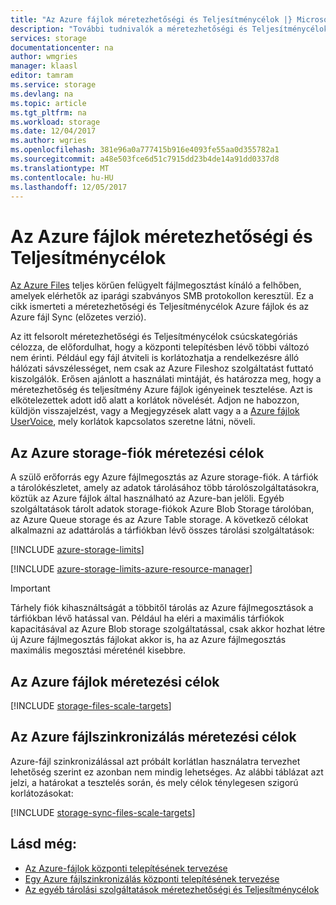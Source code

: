 ```yaml
---
title: "Az Azure fájlok méretezhetőségi és Teljesítménycélok |} Microsoft Docs"
description: "További tudnivalók a méretezhetőségi és Teljesítménycélok Azure-fájlok, beleértve a kapacitás, a lekérdezési gyakorisága és a bejövő és kimenő sávszélesség korlátja."
services: storage
documentationcenter: na
author: wmgries
manager: klaasl
editor: tamram
ms.service: storage
ms.devlang: na
ms.topic: article
ms.tgt_pltfrm: na
ms.workload: storage
ms.date: 12/04/2017
ms.author: wgries
ms.openlocfilehash: 381e96a0a777415b916e4093fe55aa0d355782a1
ms.sourcegitcommit: a48e503fce6d51c7915dd23b4de14a91dd0337d8
ms.translationtype: MT
ms.contentlocale: hu-HU
ms.lasthandoff: 12/05/2017
---
```

# <a name="azure-files-scalability-and-performance-targets"></a>Az Azure fájlok méretezhetőségi és Teljesítménycélok
[Az Azure Files](storage-files-introduction.md) teljes körűen felügyelt fájlmegosztást kínáló a felhőben, amelyek elérhetők az iparági szabványos SMB protokollon keresztül. Ez a cikk ismerteti a méretezhetőségi és Teljesítménycélok Azure fájlok és az Azure fájl Sync (előzetes verzió).

Az itt felsorolt méretezhetőségi és Teljesítménycélok csúcskategóriás célozza, de előfordulhat, hogy a központi telepítésben lévő többi változó nem érinti. Például egy fájl átviteli is korlátozhatja a rendelkezésre álló hálózati sávszélességet, nem csak az Azure Fileshoz szolgáltatást futtató kiszolgálók. Erősen ajánlott a használati mintáját, és határozza meg, hogy a méretezhetőség és teljesítmény Azure fájlok igényeinek tesztelése. Azt is elkötelezettek adott idő alatt a korlátok növelését. Adjon ne habozzon, küldjön visszajelzést, vagy a Megjegyzések alatt vagy a a [Azure fájlok UserVoice](https://feedback.azure.com/forums/217298-storage/category/180670-files), mely korlátok kapcsolatos szeretne látni, növeli.

## <a name="azure-storage-account-scale-targets"></a>Az Azure storage-fiók méretezési célok
A szülő erőforrás egy Azure fájlmegosztás az Azure storage-fiók. A tárfiók a tárolókészletet, amely az adatok tárolásához több tárolószolgáltatásokra, köztük az Azure fájlok által használható az Azure-ban jelöli. Egyéb szolgáltatások tárolt adatok storage-fiókok Azure Blob Storage tárolóban, az Azure Queue storage és az Azure Table storage. A következő célokat alkalmazni az adattárolás a tárfiókban lévő összes tárolási szolgáltatások:

[!INCLUDE [azure-storage-limits](../../../includes/azure-storage-limits.md)]

[!INCLUDE [azure-storage-limits-azure-resource-manager](../../../includes/azure-storage-limits-azure-resource-manager.md)]

> [!Important]  
> Tárhely fiók kihasználtságát a többitől tárolás az Azure fájlmegosztások a tárfiókban lévő hatással van. Például ha eléri a maximális tárfiókok kapacitásával az Azure Blob storage szolgáltatással, csak akkor hozhat létre új Azure fájlmegosztás fájlokat akkor is, ha az Azure fájlmegosztás maximális megosztási méreténél kisebbre.

## <a name="azure-files-scale-targets"></a>Az Azure fájlok méretezési célok
[!INCLUDE [storage-files-scale-targets](../../../includes/storage-files-scale-targets.md)]

## <a name="azure-file-sync-scale-targets"></a>Az Azure fájlszinkronizálás méretezési célok
Azure-fájl szinkronizálással azt próbált korlátlan használatra tervezhet lehetőség szerint ez azonban nem mindig lehetséges. Az alábbi táblázat azt jelzi, a határokat a tesztelés során, és mely célok ténylegesen szigorú korlátozásokat:

[!INCLUDE [storage-sync-files-scale-targets](../../../includes/storage-sync-files-scale-targets.md)]

## <a name="see-also"></a>Lásd még:
- [Az Azure-fájlok központi telepítésének tervezése](storage-files-planning.md)
- [Egy Azure fájlszinkronizálás központi telepítésének tervezése](storage-sync-files-planning.md)
- [Az egyéb tárolási szolgáltatások méretezhetőségi és Teljesítménycélok](../common/storage-scalability-targets.md)